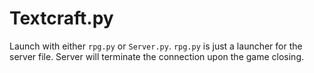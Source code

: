 Textcraft.py
============

Launch with either `rpg.py` or `Server.py`. `rpg.py` is just a launcher
for the server file. Server will terminate the connection upon the game
closing.
